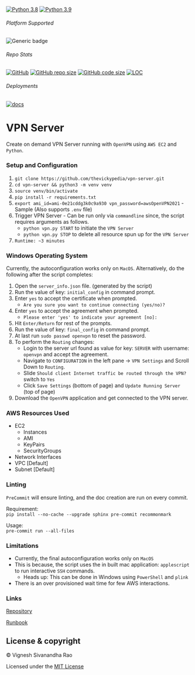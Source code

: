<br>

[![Python 3.8](https://img.shields.io/badge/python-3.8-orange.svg)](https://www.python.org/downloads/release/python-385/)
[![Python 3.9](https://img.shields.io/badge/python-3.9-blue.svg)](https://www.python.org/downloads/release/python-391/)

###### Platform Supported
![Generic badge](https://img.shields.io/badge/Platform-MacOS-1f425f.svg)

###### Repo Stats
[![GitHub](https://img.shields.io/github/license/thevickypedia/vpn-server)](https://github.com/thevickypedia/vpn-server/blob/main/LICENSE)
[![GitHub repo size](https://img.shields.io/github/repo-size/thevickypedia/vpn-server)](https://api.github.com/repos/thevickypedia/vpn-server)
[![GitHub code size](https://img.shields.io/github/languages/code-size/thevickypedia/vpn-server)](https://api.github.com/repos/thevickypedia/vpn-server)
[![LOC](https://img.shields.io/tokei/lines/github/thevickypedia/vpn-server)](https://api.github.com/repos/thevickypedia/vpn-server)

###### Deployments
[![docs](https://github.com/thevickypedia/vpn-server/actions/workflows/docs.yml/badge.svg)](https://thevickypedia.github.io/vpn-server/)

# VPN Server
Create on demand VPN Server running with `OpenVPN` using `AWS EC2` and `Python`.

### Setup and Configuration
1. `git clone https://github.com/thevickypedia/vpn-server.git`
2. `cd vpn-server && python3 -m venv venv`
3. `source venv/bin/activate`
4. `pip install -r requirements.txt`
5. `export ami_id=ami-0e21cddg3k0c9a930 vpn_password=awsOpenVPN2021` - Sample (Also supports `.env` file)
6. Trigger VPN Server - Can be run only via `commandline` since, the script requires arguments as follows.
   - `python vpn.py START` to initiate the `VPN Server`
   - `python vpn.py STOP` to delete all resource spun up for the `VPN Server`
7. `Runtime: ~3 minutes`

### Windows Operating System

Currently, the autoconfiguration works only on `MacOS`. Alternatively, do the following after the script completes:

1. Open the `server_info.json` file. (generated by the script)
2. Run the value of key: `initial_config` in command prompt.
3. Enter `yes` to accept the certificate when prompted.
   - `Are you sure you want to continue connecting (yes/no)?`
4. Enter `yes` to accept the agreement when prompted.
   - `Please enter 'yes' to indicate your agreement [no]: `
5. Hit `Enter/Return` for rest of the prompts.
6. Run the value of key: `final_config` in command prompt.
7. At last run `sudo passwd openvpn` to reset the password.
8. To perform the `Routing` changes:
   - Login to the server url found as value for key: `SERVER` with username: `openvpn` and accept the agreement.
   - Navigate to `CONFIGURATION` in the left pane -> `VPN Settings` and Scroll Down to `Routing`.
   - Slide `Should client Internet traffic be routed through the VPN?` switch to `Yes`
   - Click `Save Settings` (bottom of page) and `Update Running Server` (top of page)
9. Download the `OpenVPN` application and get connected to the VPN server.

### AWS Resources Used
- EC2
  - Instances
  - AMI
  - KeyPairs
  - SecurityGroups
- Network Interfaces
- VPC [Default]
- Subnet [Default]

### Linting
`PreCommit` will ensure linting, and the doc creation are run on every commit.

Requirement:
<br>
`pip install --no-cache --upgrade sphinx pre-commit recommonmark`

Usage:
<br>
`pre-commit run --all-files`

### Limitations
- Currently, the final autoconfiguration works only on `MacOS`
- This is because, the script uses the in built mac application: `applescript` to run interactive `SSH` commands.
  - Heads up: This can be done in Windows using `PowerShell` and `plink`
- There is an over provisioned wait time for few AWS interactions.

### Links
[Repository](https://github.com/thevickypedia/vpn-server)

[Runbook](https://thevickypedia.github.io/vpn-server/)

## License & copyright

&copy; Vignesh Sivanandha Rao

Licensed under the [MIT License](https://github.com/thevickypedia/vpn-server/blob/main/LICENSE)
